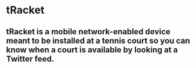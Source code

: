 # tRacket


## tRacket is a mobile network-enabled device meant to be installed at a tennis court so you can know when a court is available by looking at a Twitter feed.


